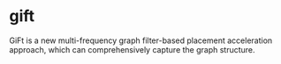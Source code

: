 # gift
GiFt is a new multi-frequency graph filter-based placement acceleration approach, which can comprehensively capture the graph structure.
